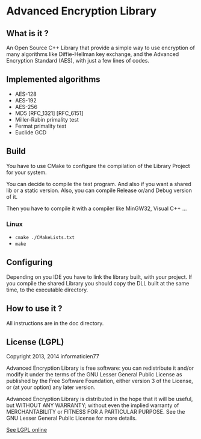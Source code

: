 Advanced Encryption Library
===========================

What is it ?
------------

An Open Source C++ Library that provide a simple way to use encryption of many algorithms like Diffie-Hellman
key exchange, and the Advanced Encryption Standard (AES), with just a few lines of codes.

Implemented algorithms
----------------------

* AES-128
* AES-192
* AES-256
* MD5 [RFC_1321] [RFC_6151]
* Miller-Rabin primality test
* Fermat primality test
* Euclide GCD

Build
-----

You have to use CMake to configure the compilation of the Library Project for your system.

You can decide to compile the test program. And also if you want a shared lib or a static version.
Also, you can compile Release or/and Debug version of it.

Then you have to compile it with a compiler like MinGW32, Visual C++ ...

### Linux

- ``` cmake ./CMakeLists.txt  ```
- ``` make  ```

Configuring
-----------

Depending on you IDE you have to link the library built, with your project. If you compile the shared Library
you should copy the DLL built at the same time, to the executable directory.

How to use it ?
---------------

All instructions are in the doc directory.

License (LGPL)
--------------

Copyright 2013, 2014 informaticien77

Advanced Encryption Library is free software: you can redistribute it and/or modify
it under the terms of the GNU Lesser General Public License as published by
the Free Software Foundation, either version 3 of the License, or
(at your option) any later version.

Advanced Encryption Library is distributed in the hope that it will be useful,
but WITHOUT ANY WARRANTY; without even the implied warranty of
MERCHANTABILITY or FITNESS FOR A PARTICULAR PURPOSE.  See the
GNU Lesser General Public License for more details.

[See LGPL online](http://www.gnu.org/licenses/)
